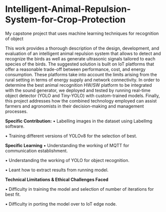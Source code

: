 # Intelligent-Animal-Repulsion-System-for-Crop-Protection
My capstone project that uses machine learning techniques for recognition of object

This work provides a thorough description of the design, development, and evaluation of 
an intelligent animal repulsion system that allows to detect and recognize the birds as well 
as generate ultrasonic signals tailored to each species of the birds. The suggested solution 
is built on IoT platforms that offer a reasonable trade-off between performance, cost, and 
energy consumption. These platforms take into account the limits arising from the rural 
setting in terms of energy supply and network connectivity. In order to determine the best 
animal recognition HW/SW platform to be integrated with the sound generator, we 
deployed and tested by running real-time object detector (YOLO and Tiny-YOLO) with 
custom-trained models. Finally, this project addresses how the combined technology 
employed can assist farmers and agronomists in their decision-making and management 
processes.

**Specific Contribution:**
• Labelling images in the dataset using LabelImg software.

• Training different versions of YOLOv8 for the selection of best.

**Specific Learning**
• Understanding the working of MQTT for communication establishment.

• Understanding the working of YOLO for object recognition.

• Leant how to extract results from running model.

**Technical Limitations & Ethical Challenges Faced**

• Difficulty in training the model and selection of number of iterations for best fit.

• Difficulty in porting the model over to IoT edge node.
